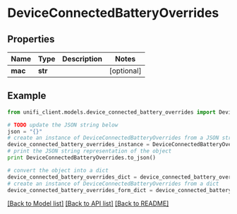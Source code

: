 # DeviceConnectedBatteryOverrides


## Properties

Name | Type | Description | Notes
------------ | ------------- | ------------- | -------------
**mac** | **str** |  | [optional] 

## Example

```python
from unifi_client.models.device_connected_battery_overrides import DeviceConnectedBatteryOverrides

# TODO update the JSON string below
json = "{}"
# create an instance of DeviceConnectedBatteryOverrides from a JSON string
device_connected_battery_overrides_instance = DeviceConnectedBatteryOverrides.from_json(json)
# print the JSON string representation of the object
print DeviceConnectedBatteryOverrides.to_json()

# convert the object into a dict
device_connected_battery_overrides_dict = device_connected_battery_overrides_instance.to_dict()
# create an instance of DeviceConnectedBatteryOverrides from a dict
device_connected_battery_overrides_form_dict = device_connected_battery_overrides.from_dict(device_connected_battery_overrides_dict)
```
[[Back to Model list]](../README.md#documentation-for-models) [[Back to API list]](../README.md#documentation-for-api-endpoints) [[Back to README]](../README.md)



